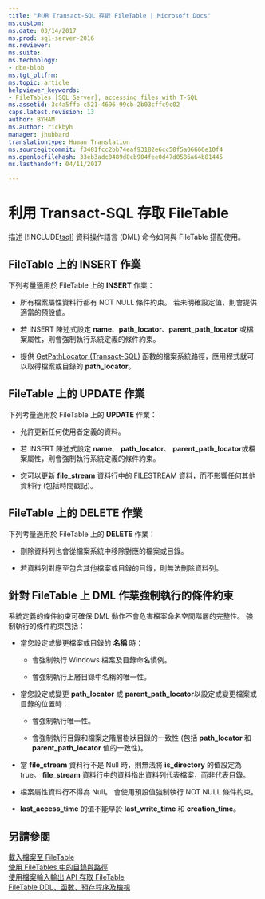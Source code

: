 ```yaml
---
title: "利用 Transact-SQL 存取 FileTable | Microsoft Docs"
ms.custom: 
ms.date: 03/14/2017
ms.prod: sql-server-2016
ms.reviewer: 
ms.suite: 
ms.technology:
- dbe-blob
ms.tgt_pltfrm: 
ms.topic: article
helpviewer_keywords:
- FileTables [SQL Server], accessing files with T-SQL
ms.assetid: 3c4a5ffb-c521-4696-99cb-2b03cffc9c02
caps.latest.revision: 13
author: BYHAM
ms.author: rickbyh
manager: jhubbard
translationtype: Human Translation
ms.sourcegitcommit: f3481fcc2bb74eaf93182e6cc58f5a06666e10f4
ms.openlocfilehash: 33eb3adc0489d8cb904fee0d47d0586a64b81445
ms.lasthandoff: 04/11/2017

---
```

# <a name="access-filetables-with-transact-sql"></a>利用 Transact-SQL 存取 FileTable
  描述 [!INCLUDE[tsql](../../includes/tsql-md.md)] 資料操作語言 (DML) 命令如何與 FileTable 搭配使用。  
  
##  <a name="BasicsInsert"></a> FileTable 上的 INSERT 作業  
 下列考量適用於 FileTable 上的 **INSERT** 作業：  
  
-   所有檔案屬性資料行都有 NOT NULL 條件約束。 若未明確設定值，則會提供適當的預設值。  
  
-   若 INSERT 陳述式設定 **name**、**path_locator**、**parent_path_locator** 或檔案屬性，則會強制執行系統定義的條件約束。  
  
-   提供 [GetPathLocator &#40;Transact-SQL&#41;](../../relational-databases/system-functions/getpathlocator-transact-sql.md) 函數的檔案系統路徑，應用程式就可以取得檔案或目錄的 **path_locator**。  
  
##  <a name="BasicsUpdate"></a> FileTable 上的 UPDATE 作業  
 下列考量適用於 FileTable 上的 **UPDATE** 作業：  
  
-   允許更新任何使用者定義的資料。  
  
-   若 INSERT 陳述式設定 **name**、 **path_locator**、 **parent_path_locator**或檔案屬性，則會強制執行系統定義的條件約束。  
  
-   您可以更新 **file_stream** 資料行中的 FILESTREAM 資料，而不影響任何其他資料行 (包括時間戳記)。  
  
##  <a name="BasicsDelete"></a> FileTable 上的 DELETE 作業  
 下列考量適用於 FileTable 上的 **DELETE** 作業：  
  
-   刪除資料列也會從檔案系統中移除對應的檔案或目錄。  
  
-   若資料列對應至包含其他檔案或目錄的目錄，則無法刪除資料列。  
  
##  <a name="BasicsConstraints"></a> 針對 FileTable 上 DML 作業強制執行的條件約束  
 系統定義的條件約束可確保 DML 動作不會危害檔案命名空間階層的完整性。 強制執行的條件約束包括：  
  
-   當您設定或變更檔案或目錄的 **名稱** 時：  
  
    -   會強制執行 Windows 檔案及目錄命名慣例。  
  
    -   會強制執行上層目錄中名稱的唯一性。  
  
-   當您設定或變更 **path_locator** 或 **parent_path_locator**以設定或變更檔案或目錄的位置時：  
  
    -   會強制執行唯一性。  
  
    -   會強制執行目錄和檔案之階層樹狀目錄的一致性 (包括 **path_locator** 和 **parent_path_locator** 值的一致性)。  
  
-   當 **file_stream** 資料行不是 Null 時，則無法將 **is_directory** 的值設定為 true。 **file_stream** 資料行中的資料指出資料列代表檔案，而非代表目錄。  
  
-   檔案屬性資料行不得為 Null。 會使用預設值強制執行 NOT NULL 條件約束。  
  
-   **last_access_time** 的值不能早於 **last_write_time** 和 **creation_time**。  
  
## <a name="see-also"></a>另請參閱  
 [載入檔案至 FileTable](../../relational-databases/blob/load-files-into-filetables.md)   
 [使用 FileTables 中的目錄與路徑](../../relational-databases/blob/work-with-directories-and-paths-in-filetables.md)   
 [使用檔案輸入輸出 API 存取 FileTable](../../relational-databases/blob/access-filetables-with-file-input-output-apis.md)   
 [FileTable DDL、函數、預存程序及檢視](../../relational-databases/blob/filetable-ddl-functions-stored-procedures-and-views.md)  
  
  
